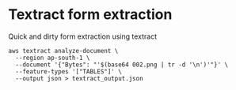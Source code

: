 # Textract form extraction 

Quick and dirty form extraction using textract 

```
aws textract analyze-document \
  --region ap-south-1 \
  --document '{"Bytes": "'$(base64 002.png | tr -d '\n')'"}' \
  --feature-types '["TABLES"]' \
  --output json > textract_output.json
```

